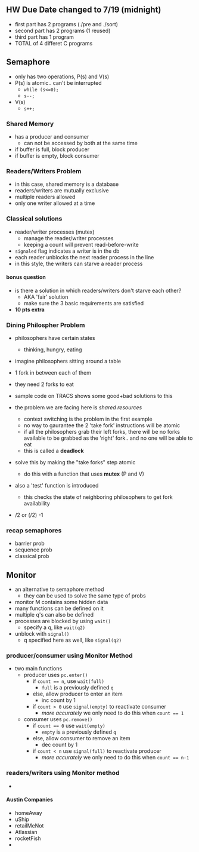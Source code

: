 ## HW Due Date changed to 7/19 (midnight)
* first part has 2 programs (./pre and ./sort)
* second part has 2 programs (1 reused)
* third part has 1 program
* TOTAL of 4 differet C programs

## Semaphore
* only has two operations, P(s) and V(s)
* P(s) is atomic.. can't be interrupted
  * `while (s<=0);`
  * `s--;`
* V(s)
  * `s++;`

### Shared Memory
* has a producer and consumer
  * can not be accessed by both at the same time
* if buffer is full, block producer
* if buffer is empty, block consumer

### Readers/Writers Problem
* in this case, shared memory is a database
* readers/writers are mutually exclusive
* multiple readers allowed
* only one writer allowed at a time

### Classical solutions
* reader/writer processes (mutex)
  * manage the reader/writer processes
  * keeping a count will prevent read-before-write
* `signaled` flag indicates a writer is in the db
* each reader unblocks the next reader process in the line
* in this style, the writers can starve a reader process

#### bonus question
* is there a solution in which readers/writers don't starve each other?
  * AKA 'fair' solution
  * make sure the 3 basic requirements are satisfied
* **10 pts extra**

### Dining Philospher Problem
* philosophers have certain states
  * thinking, hungry, eating
* imagine philosophers sitting around a table
* 1 fork in between each of them
* they need 2 forks to eat
* sample code on TRACS shows some good+bad solutions to this
* the problem we are facing here is _shared resources_
  * context switching is the problem in the first example
  * no way to gaurantee the 2 'take fork' instructions will be atomic
  * if all the philosophers grab their left forks, there will be no forks available to be grabbed as the 'right' fork.. and no one will be able to eat
  * this is called a **deadlock**
* solve this by making the "take forks" step atomic
  * do this with a function that uses **mutex** (P and V)
* also a 'test' function is introduced
  * this checks the state of neighboring philosophers to get fork availability

* /2 or (/2) -1

### recap semaphores
* barrier prob
* sequence prob
* classical prob

## Monitor
* an alternative to semaphore method
  * they can be used to solve the same type of probs
* monitor M contains some hidden data
* many functions can be defined on it
* multiple q's can also be defined
* processes are blocked by using `wait()`
  * specify a q, like `wait(q2)`
* unblock with `signal()`
  * q specified here as well, like `signal(q2)`

### producer/consumer using Monitor Method
* two main functions
  * producer uses `pc.enter()`
    * if `count == n`, use `wait(full)`
      * `full` is a previously defined `q`
    * else, allow producer to enter an item
      * inc count by 1
    * if `count > 0` use `signal(empty)` to reactivate consumer
      * _more accurately_ we only need to do this when `count == 1`
  * consumer uses `pc.remove()`
    * if `count == 0` use `wait(empty)`
      * `empty` is a previously defined `q`
    * else, allow consumer to remove an item
      * dec count by 1
    * if `count < n` use `signal(full)` to reactivate producer
      * _more accurately_ we only need to do this when `count == n-1`

### readers/writers using Monitor method
* 

#### Austin Companies
* homeAway
* uShip
* retailMeNot
* Atlassian
* rocketFish
* 